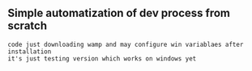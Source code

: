 ## Simple automatization of dev process from scratch

```code
code just downloading wamp and may configure win variablaes after installation 
it's just testing version which works on windows yet  
```

